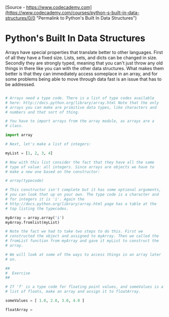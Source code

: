 
[Source - https://www.codecademy.com](https://www.codecademy.com/courses/python-s-built-in-data-structures/0/0 "Permalink to Python's Built In Data Structures")

# Python's Built In Data Structures

Arrays have special properties that translate better to other languages. First of all they have a fixed size. Lists, sets, and dicts can be changed in size. Secondly they are strongly typed, meaning that you can't just throw any old things in there like you can with the other data structures. What makes them better is that they can immediately access someplace in an array, and for some problems being able to move through data fast is an issue that has to be addressed. 

```python

# Arrays need a type code. There is a list of type codes available
# here: http://docs.python.org/library/array.html Note that the only
# arrays you can make are primitive data types, like characters and
# numbers and that sort of thing.

# You have to import arrays from the array module, as arrays are a
# class.

import array

# Next, let's make a list of integers:

myList = [1, 2, 3, 4]

# Now with this list consider the fact that they have all the same
# type of value: all integers. Since arrays are objects we have to
# make a new one based on the constructor:

# array(typecode)

# This constructor isn't complete but it has some optional arguments,
# you can look that up on your own. The type code is a character and
# for integers it is 'i'. Again the
# http://docs.python.org/library/array.html page has a table at the
# top listing the typecodes.

myArray = array.array('i')
myArray.fromlist(myList)

# Note the fact we had to take two steps to do this. First we
# constructed the object and assigned to myArray. Then we called the
# fromList function from myArray and gave it myList to construct the
# array.

# We will look at some of the ways to access things in an array later
# on.

##
#  Exercise
##

# If 'f' is a type code for floating point values, and someValues is a
# list of floats, make an array and assign it to floatArray.

someValues = [ 1.0, 2.0, 3.0, 4.0 ]

floatArray =
```

  